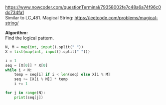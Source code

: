https://www.nowcoder.com/questionTerminal/79358002fe7c48a6a74f96c0dc734fa1 <br />
Similar to LC_481. Magical String: https://leetcode.com/problems/magical-string/ <br />

**Algorithm:** <br />
Find the logical pattern. <br />
````python
N, M = map(int, input().split(" "))
X = list(map(int, input().split(" ")))

i = 1
seq = [X[0]] * X[0]
while i < N:
    temp = seq[i] if i < len(seq) else X[i % M]
    seq += [X[i % M]] * temp
    i += 1

for j in range(N):
    print(seq[j])

````
